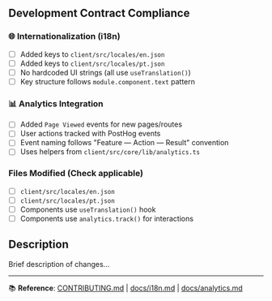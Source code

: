 ## Development Contract Compliance

### 🌐 Internationalization (i18n)
- [ ] Added keys to `client/src/locales/en.json`
- [ ] Added keys to `client/src/locales/pt.json`
- [ ] No hardcoded UI strings (all use `useTranslation()`)
- [ ] Key structure follows `module.component.text` pattern

### 📊 Analytics Integration
- [ ] Added `Page Viewed` events for new pages/routes
- [ ] User actions tracked with PostHog events
- [ ] Event naming follows "Feature — Action — Result" convention
- [ ] Uses helpers from `client/src/core/lib/analytics.ts`

### Files Modified (Check applicable)
- [ ] `client/src/locales/en.json`
- [ ] `client/src/locales/pt.json`
- [ ] Components use `useTranslation()` hook
- [ ] Components use `analytics.track()` for interactions

## Description

Brief description of changes...

---
📚 **Reference**: [CONTRIBUTING.md](../CONTRIBUTING.md) | [docs/i18n.md](../docs/i18n.md) | [docs/analytics.md](../docs/analytics.md)